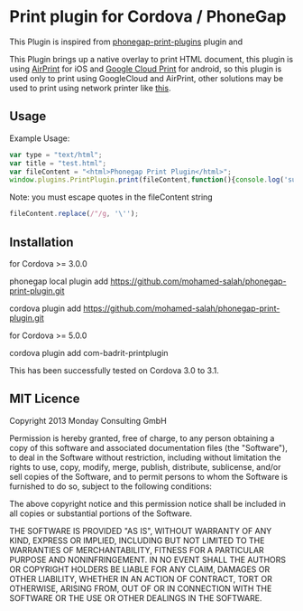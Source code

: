 Print plugin for Cordova / PhoneGap
======================================================

This Plugin is inspired from [phonegap-print-plugins](https://github.com/collinforrester/PhonegapPrintPlugin) plugin and 

This Plugin brings up a native overlay to print HTML document, this plugin is using [AirPrint](http://en.wikipedia.org/wiki/AirPrint) for iOS and [Google Cloud Print](http://www.google.com/landing/cloudprint/) for android,
so this plugin is used only to print using GoogleCloud and AirPrint, other solutions may be used to print using network printer like [this](https://github.com/katzer/cordova-plugin-printer/tree/5ef59a69ed461eadd22a202d9218a72e9f0453ae).

## Usage

Example Usage: 

```js
var type = "text/html";
var title = "test.html";
var fileContent = "<html>Phonegap Print Plugin</html>";
window.plugins.PrintPlugin.print(fileContent,function(){console.log('success')},function(){console.log('fail')},"",type,title);
```
Note: you must escape quotes in the fileContent string 

```js
fileContent.replace(/"/g, '\'');
```

## Installation 

for Cordova >= 3.0.0

phonegap local plugin add https://github.com/mohamed-salah/phonegap-print-plugin.git

cordova plugin add https://github.com/mohamed-salah/phonegap-print-plugin.git

for Cordova >= 5.0.0

cordova plugin add com-badrit-printplugin

This has been successfully tested on Cordova 3.0 to 3.1.

## MIT Licence

Copyright 2013 Monday Consulting GmbH

Permission is hereby granted, free of charge, to any person obtaining
a copy of this software and associated documentation files (the
"Software"), to deal in the Software without restriction, including
without limitation the rights to use, copy, modify, merge, publish,
distribute, sublicense, and/or sell copies of the Software, and to
permit persons to whom the Software is furnished to do so, subject to
the following conditions:

The above copyright notice and this permission notice shall be
included in all copies or substantial portions of the Software.

THE SOFTWARE IS PROVIDED "AS IS", WITHOUT WARRANTY OF ANY KIND,
EXPRESS OR IMPLIED, INCLUDING BUT NOT LIMITED TO THE WARRANTIES OF
MERCHANTABILITY, FITNESS FOR A PARTICULAR PURPOSE AND
NONINFRINGEMENT. IN NO EVENT SHALL THE AUTHORS OR COPYRIGHT HOLDERS BE
LIABLE FOR ANY CLAIM, DAMAGES OR OTHER LIABILITY, WHETHER IN AN ACTION
OF CONTRACT, TORT OR OTHERWISE, ARISING FROM, OUT OF OR IN CONNECTION
WITH THE SOFTWARE OR THE USE OR OTHER DEALINGS IN THE SOFTWARE.
